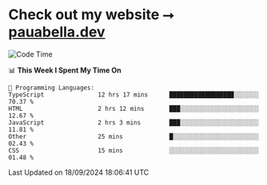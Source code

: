 # Check out my website ⭢ [pauabella.dev](https://pauabella.dev)

<!--START_SECTION:waka-->
![Code Time](http://img.shields.io/badge/Code%20Time-3%2C734%20hrs%2040%20mins-blue)

📊 **This Week I Spent My Time On** 

```text
💬 Programming Languages: 
TypeScript               12 hrs 17 mins      ██████████████████░░░░░░░   70.37 % 
HTML                     2 hrs 12 mins       ███░░░░░░░░░░░░░░░░░░░░░░   12.67 % 
JavaScript               2 hrs 3 mins        ███░░░░░░░░░░░░░░░░░░░░░░   11.81 % 
Other                    25 mins             █░░░░░░░░░░░░░░░░░░░░░░░░   02.43 % 
CSS                      15 mins             ░░░░░░░░░░░░░░░░░░░░░░░░░   01.48 % 
```


 Last Updated on 18/09/2024 18:06:41 UTC
<!--END_SECTION:waka-->
